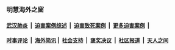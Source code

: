 
### 明慧海外之窗

####  [武汉肺炎](indexes/365.md?t=05011000) &nbsp;|&nbsp;  [迫害案例综述](indexes/328.md?t=05011000) &nbsp;|&nbsp; [迫害致死案例](indexes/277.md?t=05011000)  &nbsp;|&nbsp; [更多迫害案例](indexes/81.md?t=05011000)  &nbsp;|&nbsp; 
####  [时事评论](indexes/19.md?t=05011000) &nbsp;|&nbsp; [海外简讯](indexes/245.md?t=05011000)&nbsp;|&nbsp;  [社会支持](indexes/140.md?t=05011000) &nbsp;|&nbsp; [褒奖决议](indexes/282.md?t=05011000) &nbsp;|&nbsp; [社区报道](indexes/91.md?t=05011000)  &nbsp;|&nbsp; [天人之间](indexes/78.md?t=05011000) 

